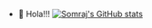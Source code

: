 - 👋 Hola!!!
[![Somraj's GitHub stats](https://github-readme-stats.vercel.app/api?username=Somrajgautam)](https://github.com/somrajgautam/github-readme-stats)
<!---
Somrajgautam/Somrajgautam is a ✨ special ✨ repository because its `README.md` (this file) appears on your GitHub profile.
You can click the Preview link to take a look at your changes.
--->
